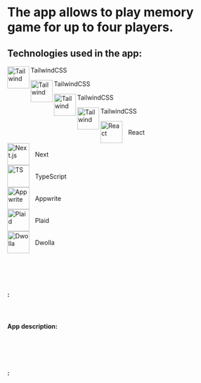 # The app allows to play memory game for up to four players.

## Technologies used in the app:


  <img align="left" alt="Tailwind" width="50px" src="https://cdn.jsdelivr.net/gh/devicons/devicon@latest/icons/tailwindcss/tailwindcss-original.svg" /><p align="left" style="padding-right:10px;">TailwindCSS</p> 
  <img align="left" alt="Tailwind" width="50px" src="https://cdn.jsdelivr.net/gh/devicons/devicon@latest/icons/tailwindcss/tailwindcss-original.svg" /><p align="left" style="padding-right:10px;">TailwindCSS</p>   <img align="left" alt="Tailwind" width="50px" src="https://cdn.jsdelivr.net/gh/devicons/devicon@latest/icons/tailwindcss/tailwindcss-original.svg" /><p align="left" style="padding-right:10px;">TailwindCSS</p>   <img align="left" alt="Tailwind" width="50px" src="https://cdn.jsdelivr.net/gh/devicons/devicon@latest/icons/tailwindcss/tailwindcss-original.svg" /><p align="left" style="padding-right:10px;">TailwindCSS</p> 

<div align="left" style="display:flex;align-items: center; gap:10px;padding-right:20px;"> 
  <img align="left" alt="React" width="50px" src="https://cdn.jsdelivr.net/gh/devicons/devicon@latest/icons/react/react-original.svg"/><p>React</p>
</div>

<div align="left" style="display:flex;align-items: center; gap:10px;padding-right:20px;">
  <img align="left" alt="Next.js" width="50px" src="https://cdn.jsdelivr.net/gh/devicons/devicon@latest/icons/nextjs/nextjs-original.svg" /><p>Next</p>
</div>

<div align="left" style="display:flex;align-items: center; gap:10px;padding-right:20px;">
  <img align="left" alt="TS" width="50px" src="https://cdn.jsdelivr.net/gh/devicons/devicon@latest/icons/typescript/typescript-original.svg" /><p>TypeScript</p>
</div>

<div align="left" style="display:flex;align-items: center; gap:10px;padding-right:20px;">
  <img align="left" alt="Appwrite" width="50px" src="https://cdn.jsdelivr.net/gh/devicons/devicon@latest/icons/appwrite/appwrite-original.svg"/><p>Appwrite</p>
</div>
  
<div align="left" style="display:flex;align-items: center; gap:10px;padding-right:20px;">
  <img align="left" alt="Plaid" width="50px" src="https://cdn-images-1.medium.com/max/1200/1*7B-88PmnmGE5J7oRQscIeg.png" /><p>Plaid</p> 
</div>

<div align="left" style="display:flex;align-items: center; gap:10px;padding-right:20px;">
  <img align="left" alt="Dwolla" width="50px" src="https://cdn.icon-icons.com/icons2/2699/PNG/512/dwolla_logo_icon_171208.png" /><p>Dwolla</p>
</div>

<br/> <br/> <br/> 

#### :

<br/> 

#### App description:

<br/> <br/> <br/> 

#### :





